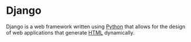 # Django

Django is a web framework written using [Python](/wiki/Python) that allows for the design of web applications that generate [HTML](/wiki/HTML) dynamically.


